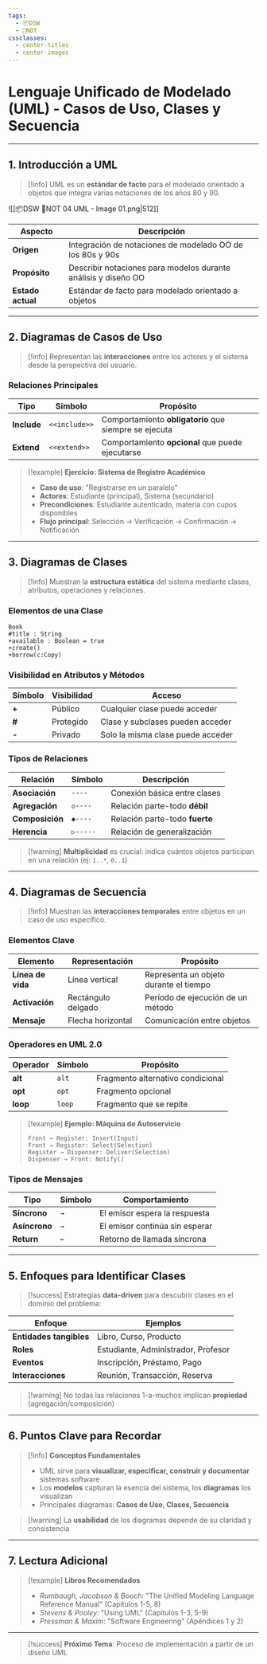 ```yaml
---
tags:
  - 📦DSW
  - 📝NOT
cssclasses:
  - center-titles
  - center-images
---
```

# Lenguaje Unificado de Modelado (UML) - Casos de Uso, Clases y Secuencia

---

## 1. Introducción a UML

> [!info] UML es un **estándar de facto** para el modelado orientado a objetos que integra varias notaciones de los años 80 y 90.

![[📦DSW 📝NOT 04 UML - Image 01.png|512]]

| Aspecto | Descripción |
|---------|-------------|
| **Origen** | Integración de notaciones de modelado OO de los 80s y 90s |
| **Propósito** | Describir notaciones para modelos durante análisis y diseño OO |
| **Estado actual** | Estándar de facto para modelado orientado a objetos |

---

## 2. Diagramas de Casos de Uso

> [!info] Representan las **interacciones** entre los actores y el sistema desde la perspectiva del usuario.

### Relaciones Principales
| Tipo | Símbolo | Propósito |
|------|---------|-----------|
| **Include** | `<<include>>` | Comportamiento **obligatorio** que siempre se ejecuta |
| **Extend** | `<<extend>>` | Comportamiento **opcional** que puede ejecutarse |

> [!example] **Ejercicio: Sistema de Registro Académico**
> - **Caso de uso**: "Registrarse en un paralelo"
> - **Actores**: Estudiante (principal), Sistema (secundario)
> - **Precondiciones**: Estudiante autenticado, materia con cupos disponibles
> - **Flujo principal**: Selección → Verificación → Confirmación → Notificación

---

## 3. Diagramas de Clases

> [!info] Muestran la **estructura estática** del sistema mediante clases, atributos, operaciones y relaciones.

### Elementos de una Clase
```plaintext
Book
#title : String
+available : Boolean = true
+create()
+borrow(c:Copy)
```

### Visibilidad en Atributos y Métodos
| Símbolo | Visibilidad | Acceso |
|---------|-------------|--------|
| **+** | Público | Cualquier clase puede acceder |
| **#** | Protegido | Clase y subclases pueden acceder |
| **-** | Privado | Solo la misma clase puede acceder |

### Tipos de Relaciones
| Relación | Símbolo | Descripción |
|----------|---------|-------------|
| **Asociación** | `----` | Conexión básica entre clases |
| **Agregación** | `◇----` | Relación parte-todo **débil** |
| **Composición** | `◆----` | Relación parte-todo **fuerte** |
| **Herencia** | `▷-----` | Relación de generalización |

> [!warning] **Multiplicidad** es crucial: indica cuántos objetos participan en una relación (ej: `1..*`, `0..1`)

---

## 4. Diagramas de Secuencia

> [!info] Muestran las **interacciones temporales** entre objetos en un caso de uso específico.

### Elementos Clave
| Elemento | Representación | Propósito |
|----------|----------------|-----------|
| **Línea de vida** | Línea vertical | Representa un objeto durante el tiempo |
| **Activación** | Rectángulo delgado | Período de ejecución de un método |
| **Mensaje** | Flecha horizontal | Comunicación entre objetos |

### Operadores en UML 2.0
| Operador | Símbolo | Propósito |
|----------|---------|-----------|
| **alt** | `alt` | Fragmento alternativo condicional |
| **opt** | `opt` | Fragmento opcional |
| **loop** | `loop` | Fragmento que se repite |

> [!example] **Ejemplo: Máquina de Autoservicio**
> ```
> Front → Register: Insert(Input)
> Front → Register: Select(Selection)  
> Register → Dispenser: Deliver(Selection)
> Dispenser → Front: Notify()
> ```

### Tipos de Mensajes
| Tipo | Símbolo | Comportamiento |
|------|---------|----------------|
| **Síncrono** | `→` | El emisor espera la respuesta |
| **Asíncrono** | `→` | El emisor continúa sin esperar |
| **Return** | `←` | Retorno de llamada síncrona |

---

## 5. Enfoques para Identificar Clases

> [!success] Estrategias **data-driven** para descubrir clases en el dominio del problema:

| Enfoque | Ejemplos |
|---------|----------|
| **Entidades tangibles** | Libro, Curso, Producto |
| **Roles** | Estudiante, Administrador, Profesor |
| **Eventos** | Inscripción, Préstamo, Pago |
| **Interacciones** | Reunión, Transacción, Reserva |

> [!warning] No todas las relaciones 1-a-muchos implican **propiedad** (agregación/composición)

---

## 6. Puntos Clave para Recordar

> [!info] **Conceptos Fundamentales**
> - UML sirve para **visualizar, especificar, construir y documentar** sistemas software
> - Los **modelos** capturan la esencia del sistema, los **diagramas** los visualizan
> - Principales diagramas: **Casos de Uso, Clases, Secuencia**

> [!warning] La **usabilidad** de los diagramas depende de su claridad y consistencia

---

## 7. Lectura Adicional

> [!example] **Libros Recomendados**
> - *Rumbaugh, Jacobson & Booch*: "The Unified Modeling Language Reference Manual" (Capítulos 1-5, 8)
> - *Stevens & Pooley*: "Using UML" (Capítulos 1-3, 5-9)
> - *Pressman & Maxim*: "Software Engineering" (Apéndices 1 y 2)

---

> [!success] **Próximo Tema**: Proceso de implementación a partir de un diseño UML